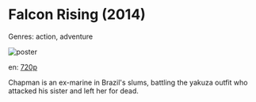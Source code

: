 # Falcon Rising (2014)

Genres: action, adventure

![poster](http://image.tmdb.org/t/p/w500/9GOMpzlEaDZF5CCFSLEKclrPQRJ.jpg)

en:
  [720p](magnet:?xt=urn:btih:9199CA890EDD0D34A5534DE62C05EC28287AD411&tr=udp://glotorrents.pw:6969/announce&tr=udp://tracker.opentrackr.org:1337/announce&tr=udp://torrent.gresille.org:80/announce&tr=udp://tracker.openbittorrent.com:80&tr=udp://tracker.coppersurfer.tk:6969&tr=udp://tracker.leechers-paradise.org:6969&tr=udp://p4p.arenabg.ch:1337&tr=udp://tracker.internetwarriors.net:1337)
  


Chapman is an ex-marine in Brazil's slums, battling the yakuza outfit who attacked his sister and left her for dead.